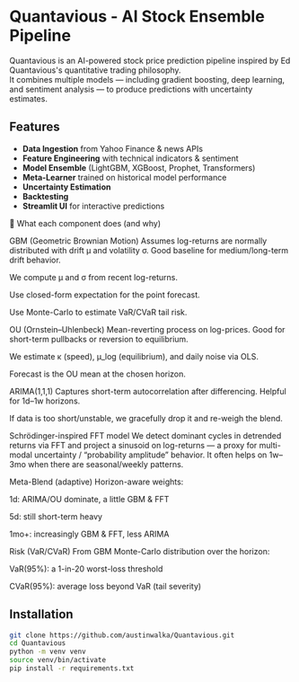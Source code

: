 # Quantavious - AI Stock Ensemble Pipeline

Quantavious is an AI-powered stock price prediction pipeline inspired by Ed Quantavious's quantitative trading philosophy.  
It combines multiple models — including gradient boosting, deep learning, and sentiment analysis — to produce predictions with uncertainty estimates.

## Features
- **Data Ingestion** from Yahoo Finance & news APIs
- **Feature Engineering** with technical indicators & sentiment
- **Model Ensemble** (LightGBM, XGBoost, Prophet, Transformers)
- **Meta-Learner** trained on historical model performance
- **Uncertainty Estimation**
- **Backtesting**
- **Streamlit UI** for interactive predictions


🧠 What each component does (and why)

GBM (Geometric Brownian Motion)
Assumes log-returns are normally distributed with drift μ and volatility σ. Good baseline for medium/long-term drift behavior.

We compute μ and σ from recent log-returns.

Use closed-form expectation for the point forecast.

Use Monte-Carlo to estimate VaR/CVaR tail risk.

OU (Ornstein–Uhlenbeck)
Mean-reverting process on log-prices. Good for short-term pullbacks or reversion to equilibrium.

We estimate κ (speed), μ_log (equilibrium), and daily noise via OLS.

Forecast is the OU mean at the chosen horizon.

ARIMA(1,1,1)
Captures short-term autocorrelation after differencing. Helpful for 1d–1w horizons.

If data is too short/unstable, we gracefully drop it and re-weigh the blend.

Schrödinger-inspired FFT model
We detect dominant cycles in detrended returns via FFT and project a sinusoid on log-returns — a proxy for multi-modal uncertainty / “probability amplitude” behavior. It often helps on 1w–3mo when there are seasonal/weekly patterns.

Meta-Blend (adaptive)
Horizon-aware weights:

1d: ARIMA/OU dominate, a little GBM & FFT

5d: still short-term heavy

1mo+: increasingly GBM & FFT, less ARIMA

Risk (VaR/CVaR)
From GBM Monte-Carlo distribution over the horizon:

VaR(95%): a 1-in-20 worst-loss threshold

CVaR(95%): average loss beyond VaR (tail severity)


## Installation
```bash
git clone https://github.com/austinwalka/Quantavious.git
cd Quantavious
python -m venv venv
source venv/bin/activate
pip install -r requirements.txt
